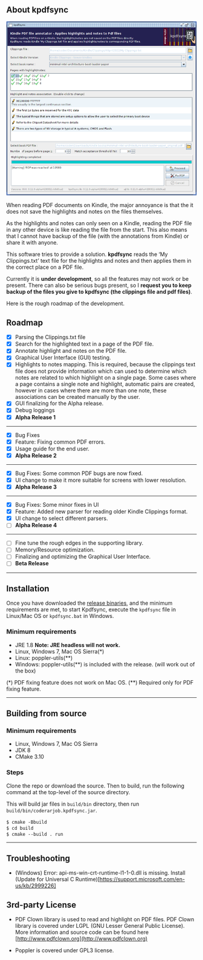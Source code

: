 ## About kpdfsync

![Screenshot](/docs/images/screenshot_alpha.png)

When reading PDF documents on Kindle, the major annoyance is that the it does not save the
highlights and notes on the files themselves.

As the highlights and notes can only seen on a Kindle, reading the PDF file in any other device is
like reading the file from the start. This also means that I cannot have backup of the file (with
the annotations from Kindle) or share it with anyone.

This software tries to provide a solution. **kpdfsync** reads the ‘My Clippings.txt’ text file for
the highlights and notes and then applies them in the correct place on a PDF file.

Currently it is **under development**, so all the features may not work or be present.
There can also be serious bugs present, so I **request you to keep backup of the files you give to
kpdfsync (the clippings file and pdf files)**.

Here is the rough roadmap of the development.

## Roadmap

- [X] Parsing the Clippings.txt file
- [X] Search for the highlighted text in a page of the PDF file.
- [X] Annotate highlight and notes on the PDF file.
- [X] Graphical User Interface (GUI) testing.
- [X] Highlights to notes mapping. This is required, because the clippings text file does not
  provide information which can used to determine which notes are related to which highlight on a
  single page. Some cases where a page contains a single note and highlight, automatic pairs are
  created, however in cases where there are more than one note, these associations can be created
  manually by the user.
- [X] GUI finalizing for the Alpha release.
- [X] Debug loggings
- [X] **Alpha Release 1**

----

- [X] Bug Fixes
- [X] Feature: Fixing common PDF errors.
- [X] Usage guide for the end user.
- [X] **Alpha Release 2**

----

- [X] Bug Fixes: Some common PDF bugs are now fixed.
- [X] UI change to make it more suitable for screens with lower resolution.
- [X] **Alpha Release 3**

----

- [X] Bug Fixes: Some minor fixes in UI
- [X] Feature: Added new parser for reading older Kindle Clippings format.
- [X] UI change to select different parsers.
- [ ] **Alpha Release 4**

----

- [ ] Fine tune the rough edges in the supporting library.
- [ ] Memory/Resource optimization.
- [ ] Finalizing and optimizing the Graphical User Interface.
- [ ] **Beta Release**

----

## Installation

Once you have downloaded the [release binaries](https://github.com/coderarjob/kpdfsync/releases), and the minimum requirements are met,
to start Kpdfsync, execute the `kpdfsync` file in Linux/Mac OS or `kpdfsync.bat` in Windows.

### Minimum requirements
- JRE 1.8 __Note: JRE headless will not work.__
- Linux, Windows 7, Mac OS Sierra(\*)
- Linux: poppler-utils(\*\*)
- Windows: poppler-utils(\*\*) is included with the release. (will work out of the box)

(\*) PDF fixing feature does not work on Mac OS.
(\*\*) Required only for PDF fixing feature.

----

## Building from source

### Minimum requirements
- Linux, Windows 7, Mac OS Sierra
- JDK 8
- CMake 3.10

### Steps

Clone the repo or download the source. Then to build, run the following command at the top-level of
the source directory.

This will build jar files in `build/bin` directory, then run `build/bin/coderarjob.kpdfsync.jar`.

```
$ cmake -Bbuild
$ cd build
$ cmake --build . run
```

----

## Troubleshooting

* (Windows) Error: api-ms-win-crt-runtime-l1-1-0.dll is missing.
Install (Update for Universal C Runtime)[https://support.microsoft.com/en-us/kb/2999226]

## 3rd-party License

* PDF Clown library is used to read and highlight on PDF files. PDF Clown library is covered under
LGPL (GNU Lesser General Public License).
More information and source code can be found here [http://www.pdfclown.org](http://www.pdfclown.org)

* Poppler is covered under GPL3 license.

